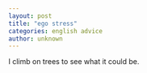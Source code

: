 ```yaml
---
layout: post
title: "ego stress"
categories: english advice
author: unknown
---
```

I climb on trees to see what it could be.
